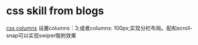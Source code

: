 # css skill from blogs

[css columns](https://juejin.cn/post/7295057643608899621) 设置columns：3;或者columns: 100px;实现分栏布局。配和scroll-snap可以实现swiper吸附效果
